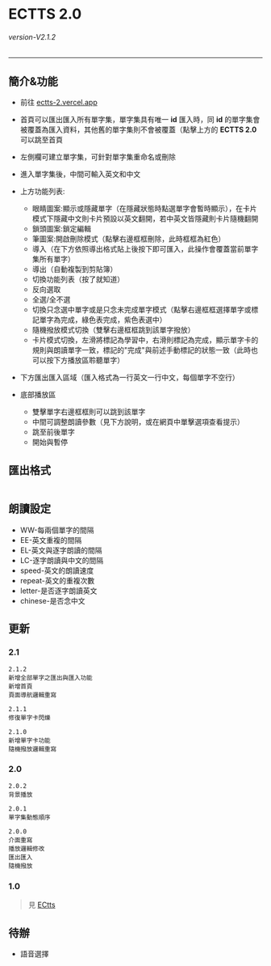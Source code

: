 # ECTTS 2.0
###### *version-V2.1.2* 
---
## 簡介&功能
- 前往 [ectts-2.vercel.app](https://ectts-2.vercel.app/)
- 首頁可以匯出匯入所有單字集，單字集具有唯一 **id** 匯入時，同 **id** 的單字集會被覆蓋為匯入資料，其他舊的單字集則不會被覆蓋（點擊上方的 **ECTTS 2.0** 可以跳至首頁
- 左側欄可建立單字集，可針對單字集重命名或刪除
- 進入單字集後，中間可輸入英文和中文
- 上方功能列表:
  - 眼睛圖案:顯示或隱藏單字（在隱藏狀態時點選單字會暫時顯示），在卡片模式下隱藏中文則卡片預設以英文翻開，若中英文皆隱藏則卡片隨機翻開
  - 鎖頭圖案:鎖定編輯
  - 筆圖案:開啟刪除模式（點擊右邊框框刪除，此時框框為紅色）
  - 導入（在下方依照導出格式貼上後按下即可匯入，此操作會覆蓋當前單字集所有單字）
  - 導出（自動複製到剪貼簿）
  - 切換功能列表（按了就知道）
  - 反向選取
  - 全選/全不選
  - 切換只念選中單字或是只念未完成單字模式（點擊右邊框框選擇單字或標記單字為完成，綠色表完成，紫色表選中）
  - 隨機撥放模式切換（雙擊右邊框框跳到該單字撥放）
  - 卡片模式切換，左滑將標記為學習中，右滑則標記為完成，顯示單字卡的規則與朗讀單字一致，標記的"完成"與前述手動標記的狀態一致（此時也可以按下方播放區聆聽單字）
  
- 下方匯出匯入區域（匯入格式為一行英文一行中文，每個單字不空行）
- 底部播放區
  - 雙擊單字右邊框框則可以跳到該單字
  - 中間可調整朗讀參數（見下方說明，或在網頁中單擊選項查看提示） 
  - 跳至前後單字
  - 開始與暫停
 
## 匯出格式
```

```

## 朗讀設定
- WW-每兩個單字的間隔
- EE-英文重複的間隔
- EL-英文與逐字朗讀的間隔
- LC-逐字朗讀與中文的間隔
- speed-英文的朗讀速度
- repeat-英文的重複次數
- letter-是否逐字朗讀英文
- chinese-是否念中文

## 更新

### 2.1
```
2.1.2
新增全部單字之匯出與匯入功能
新增首頁
頁面導航邏輯重寫

2.1.1
修復單字卡閃爍

2.1.0
新增單字卡功能
隨機撥放邏輯重寫
```

### 2.0
```
2.0.2
背景播放

2.0.1
單字集動態順序

2.0.0
介面重寫
播放邏輯修改
匯出匯入
隨機撥放
```

### 1.0
> 見 [ECtts](https://github.com/jx06T/ECtts)

## 待辦
- 語音選擇
